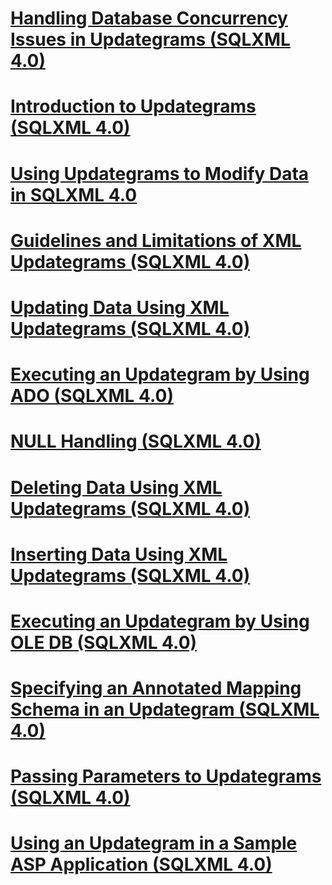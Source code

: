 # [Handling Database Concurrency Issues in Updategrams (SQLXML 4.0)](handling-database-concurrency-issues-in-updategrams-sqlxml-4-0.md)
# [Introduction to Updategrams (SQLXML 4.0)](introduction-to-updategrams-sqlxml-4-0.md)
# [Using Updategrams to Modify Data in SQLXML 4.0](using-updategrams-to-modify-data-in-sqlxml-4-0.md)
# [Guidelines and Limitations of XML Updategrams (SQLXML 4.0)](guidelines-and-limitations-of-xml-updategrams-sqlxml-4-0.md)
# [Updating Data Using XML Updategrams (SQLXML 4.0)](updating-data-using-xml-updategrams-sqlxml-4-0.md)
# [Executing an Updategram by Using ADO (SQLXML 4.0)](executing-an-updategram-by-using-ado-sqlxml-4-0.md)
# [NULL Handling (SQLXML 4.0)](null-handling-sqlxml-4-0.md)
# [Deleting Data Using XML Updategrams (SQLXML 4.0)](deleting-data-using-xml-updategrams-sqlxml-4-0.md)
# [Inserting Data Using XML Updategrams (SQLXML 4.0)](inserting-data-using-xml-updategrams-sqlxml-4-0.md)
# [Executing an Updategram by Using OLE DB (SQLXML 4.0)](executing-an-updategram-by-using-ole-db-sqlxml-4-0.md)
# [Specifying an Annotated Mapping Schema in an Updategram (SQLXML 4.0)](specifying-an-annotated-mapping-schema-in-an-updategram-sqlxml-4-0.md)
# [Passing Parameters to Updategrams (SQLXML 4.0)](passing-parameters-to-updategrams-sqlxml-4-0.md)
# [Using an Updategram in a Sample ASP Application (SQLXML 4.0)](using-an-updategram-in-a-sample-asp-application-sqlxml-4-0.md)
